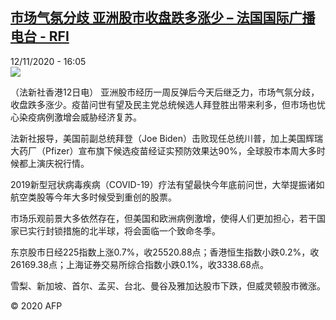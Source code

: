 <!--1605200133000-->
[市场气氛分歧 亚洲股市收盘跌多涨少 – 法国国际广播电台 - RFI](http://www.rfi.fr//cn/contenu/20201112-%E5%B8%82%E5%9C%BA%E6%B0%94%E6%B0%9B%E5%88%86%E6%AD%A7-%E4%BA%9A%E6%B4%B2%E8%82%A1%E5%B8%82%E6%94%B6%E7%9B%98%E8%B7%8C%E5%A4%9A%E6%B6%A8%E5%B0%91)
------

<div>12/11/2020 - 16:05</div><img src="https://s.rfi.fr/media/display/98dfc1de-24fd-11eb-a7c5-005056a964fe/w:310/p:16x9/eco0008b.201112230501.jpg"><div class="t-content__body u-clearfix"><p>（法新社香港12日电）    亚洲股市经历一周反弹后今天后继乏力，市场气氛分歧，收盘跌多涨少。疫苗问世有望及民主党总统候选人拜登胜出带来利多，但市场也忧心染疫病例激增会威胁经济复苏。</p><p>    法新社报导，美国前副总统拜登（Joe Biden）击败现任总统川普，加上美国辉瑞大药厂（Pfizer）宣布旗下候选疫苗经证实预防效果达90%，全球股市本周大多时候都上演庆祝行情。</p><p>    2019新型冠状病毒疾病（COVID-19）疗法有望最快今年底前问世，大举提振诸如航空类股等今年大多时候受到重创的股票。</p><p>    市场乐观前景大多依然存在，但美国和欧洲病例激增，使得人们更加担心，若干国家已实行封锁措施的北半球，将会面临一个致命冬季。</p><p>    东京股市日经225指数上涨0.7%，收25520.88点；香港恒生指数小跌0.2%，收26169.38点；上海证券交易所综合指数小跌0.1%，收3338.68点。</p><p>    雪梨、新加坡、首尔、孟买、台北、曼谷及雅加达股市下跌，但威灵顿股市微涨。</p><p class="t-copyright">© 2020 AFP</p>        </div>
